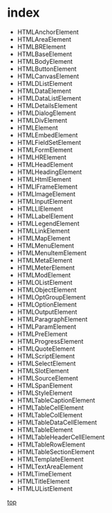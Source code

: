 # index


- HTMLAnchorElement
- HTMLAreaElement
- HTMLBRElement
- HTMLBaseElement
- HTMLBodyElement
- HTMLButtonElement
- HTMLCanvasElement
- HTMLDListElement
- HTMLDataElement
- HTMLDataListElement
- HTMLDetailsElement
- HTMLDialogElement
- HTMLDivElement
- HTMLElement
- HTMLEmbedElement
- HTMLFieldSetElement
- HTMLFormElement
- HTMLHRElement
- HTMLHeadElement
- HTMLHeadingElement
- HTMLHtmlElement
- HTMLIFrameElement
- HTMLImageElement
- HTMLInputElement
- HTMLLIElement
- HTMLLabelElement
- HTMLLegendElement
- HTMLLinkElement
- HTMLMapElement
- HTMLMenuElement
- HTMLMenuItemElement
- HTMLMetaElement
- HTMLMeterElement
- HTMLModElement
- HTMLOListElement
- HTMLObjectElement
- HTMLOptGroupElement
- HTMLOptionElement
- HTMLOutputElement
- HTMLParagraphElement
- HTMLParamElement
- HTMLPreElement
- HTMLProgressElement
- HTMLQuoteElement
- HTMLScriptElement
- HTMLSelectElement
- HTMLSlotElement
- HTMLSourceElement
- HTMLSpanElement
- HTMLStyleElement
- HTMLTableCaptionElement
- HTMLTableCellElement
- HTMLTableColElement
- HTMLTableDataCellElement
- HTMLTableElement
- HTMLTableHeaderCellElement
- HTMLTableRowElement
- HTMLTableSectionElement
- HTMLTemplateElement
- HTMLTextAreaElement
- HTMLTimeElement
- HTMLTitleElement
- HTMLUListElement



[top](#)
